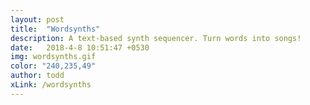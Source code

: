 ```yaml
---
layout: post
title:  "Wordsynths"
description: A text-based synth sequencer. Turn words into songs!
date:   2018-4-8 10:51:47 +0530
img: wordsynths.gif
color: "240,235,49"
author: todd
xLink: /wordsynths
---
```


